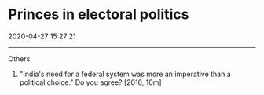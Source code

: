 # Princes in electoral politics
2020-04-27 15:27:21
            
---






Others


1. "India's need for a federal system was more an imperative than a political choice." Do you agree? [2016, 10m]